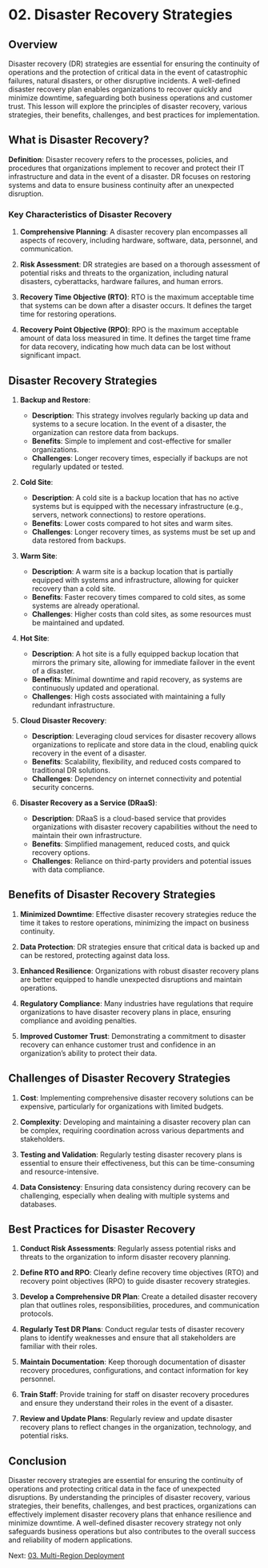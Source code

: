 # 02. Disaster Recovery Strategies

## Overview

Disaster recovery (DR) strategies are essential for ensuring the continuity of operations and the protection of critical data in the event of catastrophic failures, natural disasters, or other disruptive incidents. A well-defined disaster recovery plan enables organizations to recover quickly and minimize downtime, safeguarding both business operations and customer trust. This lesson will explore the principles of disaster recovery, various strategies, their benefits, challenges, and best practices for implementation.

## What is Disaster Recovery?

**Definition**: Disaster recovery refers to the processes, policies, and procedures that organizations implement to recover and protect their IT infrastructure and data in the event of a disaster. DR focuses on restoring systems and data to ensure business continuity after an unexpected disruption.

### Key Characteristics of Disaster Recovery

1. **Comprehensive Planning**: A disaster recovery plan encompasses all aspects of recovery, including hardware, software, data, personnel, and communication.

2. **Risk Assessment**: DR strategies are based on a thorough assessment of potential risks and threats to the organization, including natural disasters, cyberattacks, hardware failures, and human errors.

3. **Recovery Time Objective (RTO)**: RTO is the maximum acceptable time that systems can be down after a disaster occurs. It defines the target time for restoring operations.

4. **Recovery Point Objective (RPO)**: RPO is the maximum acceptable amount of data loss measured in time. It defines the target time frame for data recovery, indicating how much data can be lost without significant impact.

## Disaster Recovery Strategies

1. **Backup and Restore**:

   - **Description**: This strategy involves regularly backing up data and systems to a secure location. In the event of a disaster, the organization can restore data from backups.
   - **Benefits**: Simple to implement and cost-effective for smaller organizations.
   - **Challenges**: Longer recovery times, especially if backups are not regularly updated or tested.

2. **Cold Site**:

   - **Description**: A cold site is a backup location that has no active systems but is equipped with the necessary infrastructure (e.g., servers, network connections) to restore operations.
   - **Benefits**: Lower costs compared to hot sites and warm sites.
   - **Challenges**: Longer recovery times, as systems must be set up and data restored from backups.

3. **Warm Site**:

   - **Description**: A warm site is a backup location that is partially equipped with systems and infrastructure, allowing for quicker recovery than a cold site.
   - **Benefits**: Faster recovery times compared to cold sites, as some systems are already operational.
   - **Challenges**: Higher costs than cold sites, as some resources must be maintained and updated.

4. **Hot Site**:

   - **Description**: A hot site is a fully equipped backup location that mirrors the primary site, allowing for immediate failover in the event of a disaster.
   - **Benefits**: Minimal downtime and rapid recovery, as systems are continuously updated and operational.
   - **Challenges**: High costs associated with maintaining a fully redundant infrastructure.

5. **Cloud Disaster Recovery**:

   - **Description**: Leveraging cloud services for disaster recovery allows organizations to replicate and store data in the cloud, enabling quick recovery in the event of a disaster.
   - **Benefits**: Scalability, flexibility, and reduced costs compared to traditional DR solutions.
   - **Challenges**: Dependency on internet connectivity and potential security concerns.

6. **Disaster Recovery as a Service (DRaaS)**:
   - **Description**: DRaaS is a cloud-based service that provides organizations with disaster recovery capabilities without the need to maintain their own infrastructure.
   - **Benefits**: Simplified management, reduced costs, and quick recovery options.
   - **Challenges**: Reliance on third-party providers and potential issues with data compliance.

## Benefits of Disaster Recovery Strategies

1. **Minimized Downtime**: Effective disaster recovery strategies reduce the time it takes to restore operations, minimizing the impact on business continuity.

2. **Data Protection**: DR strategies ensure that critical data is backed up and can be restored, protecting against data loss.

3. **Enhanced Resilience**: Organizations with robust disaster recovery plans are better equipped to handle unexpected disruptions and maintain operations.

4. **Regulatory Compliance**: Many industries have regulations that require organizations to have disaster recovery plans in place, ensuring compliance and avoiding penalties.

5. **Improved Customer Trust**: Demonstrating a commitment to disaster recovery can enhance customer trust and confidence in an organization’s ability to protect their data.

## Challenges of Disaster Recovery Strategies

1. **Cost**: Implementing comprehensive disaster recovery solutions can be expensive, particularly for organizations with limited budgets.

2. **Complexity**: Developing and maintaining a disaster recovery plan can be complex, requiring coordination across various departments and stakeholders.

3. **Testing and Validation**: Regularly testing disaster recovery plans is essential to ensure their effectiveness, but this can be time-consuming and resource-intensive.

4. **Data Consistency**: Ensuring data consistency during recovery can be challenging, especially when dealing with multiple systems and databases.

## Best Practices for Disaster Recovery

1. **Conduct Risk Assessments**: Regularly assess potential risks and threats to the organization to inform disaster recovery planning.

2. **Define RTO and RPO**: Clearly define recovery time objectives (RTO) and recovery point objectives (RPO) to guide disaster recovery strategies.

3. **Develop a Comprehensive DR Plan**: Create a detailed disaster recovery plan that outlines roles, responsibilities, procedures, and communication protocols.

4. **Regularly Test DR Plans**: Conduct regular tests of disaster recovery plans to identify weaknesses and ensure that all stakeholders are familiar with their roles.

5. **Maintain Documentation**: Keep thorough documentation of disaster recovery procedures, configurations, and contact information for key personnel.

6. **Train Staff**: Provide training for staff on disaster recovery procedures and ensure they understand their roles in the event of a disaster.

7. **Review and Update Plans**: Regularly review and update disaster recovery plans to reflect changes in the organization, technology, and potential risks.

## Conclusion

Disaster recovery strategies are essential for ensuring the continuity of operations and protecting critical data in the face of unexpected disruptions. By understanding the principles of disaster recovery, various strategies, their benefits, challenges, and best practices, organizations can effectively implement disaster recovery plans that enhance resilience and minimize downtime. A well-defined disaster recovery strategy not only safeguards business operations but also contributes to the overall success and reliability of modern applications.

Next: [03. Multi-Region Deployment](./03-multi-region-deployments.md)
